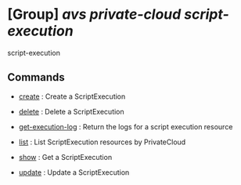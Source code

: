 # [Group] _avs private-cloud script-execution_

script-execution

## Commands

- [create](/Commands/avs/private-cloud/script-execution/_create.md)
: Create a ScriptExecution

- [delete](/Commands/avs/private-cloud/script-execution/_delete.md)
: Delete a ScriptExecution

- [get-execution-log](/Commands/avs/private-cloud/script-execution/_get-execution-log.md)
: Return the logs for a script execution resource

- [list](/Commands/avs/private-cloud/script-execution/_list.md)
: List ScriptExecution resources by PrivateCloud

- [show](/Commands/avs/private-cloud/script-execution/_show.md)
: Get a ScriptExecution

- [update](/Commands/avs/private-cloud/script-execution/_update.md)
: Update a ScriptExecution
